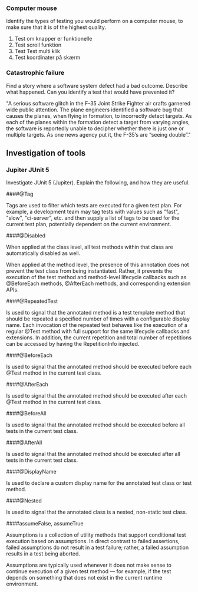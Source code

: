 ### Computer mouse

Identify the types of testing you would perform on a computer mouse, to make sure that it is of the highest quality.

1. Test om knapper er funktionelle
2. Test scroll funktion
3. Test Test multi klik
4. Test koordinater på skærm

### Catastrophic failure

Find a story where a software system defect had a bad outcome. Describe what happened. Can you identify a test that would have prevented it?

"A serious software glitch in the F-35 Joint Strike Fighter air crafts garnered wide public attention. The plane engineers identified a software bug that causes the planes, when flying in formation, to incorrectly detect targets. As each of the planes within the formation detect a target from varying angles, the software is reportedly unable to decipher whether there is just one or multiple targets. As one news agency put it, the F-35’s are “seeing double”."

## Investigation of tools

### Jupiter JUnit 5

Investigate JUnit 5 (Jupiter). Explain the following, and how they are useful.

####@Tag 

Tags are used to filter which tests are executed for a given test plan. For example, a development team may tag tests with values such as "fast", "slow", "ci-server", etc. and then supply a list of tags to be used for the current test plan, potentially dependent on the current environment.

####@Disabled 

When applied at the class level, all test methods within that class are automatically disabled as well.

When applied at the method level, the presence of this annotation does not prevent the test class from being instantiated. Rather, it prevents the execution of the test method and method-level lifecycle callbacks such as @BeforeEach methods, @AfterEach methods, and corresponding extension APIs.

####@RepeatedTest

Is used to signal that the annotated method is a test template method that should be repeated a specified number of times with a configurable display name.
Each invocation of the repeated test behaves like the execution of a regular @Test method with full support for the same lifecycle callbacks and extensions. In addition, the current repetition and total number of repetitions can be accessed by having the RepetitionInfo injected.

####@BeforeEach

Is used to signal that the annotated method should be executed before each @Test method in the current test class.

####@AfterEach

Is used to signal that the annotated method should be executed after each @Test method in the current test class.

####@BeforeAll

Is used to signal that the annotated method should be executed before all tests in the current test class.

####@AfterAll

Is used to signal that the annotated method should be executed after all tests in the current test class.

####@DisplayName 

Is used to declare a custom display name for the annotated test class or test method.

####@Nested

Is used to signal that the annotated class is a nested, non-static test class.

####assumeFalse, assumeTrue

Assumptions is a collection of utility methods that support conditional test execution based on assumptions.
In direct contrast to failed assertions, failed assumptions do not result in a test failure; rather, a failed assumption results in a test being aborted.

Assumptions are typically used whenever it does not make sense to continue execution of a given test method — for example, if the test depends on something that does not exist in the current runtime environment.
